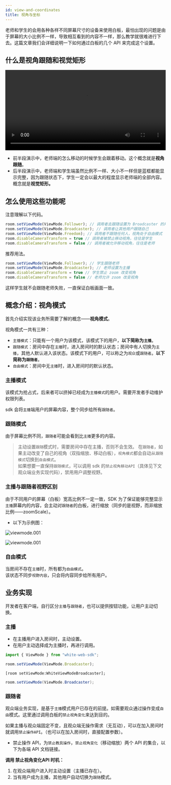 ```yaml
---
id: view-and-coordinates
title: 视角与坐标
---
```


老师和学生的会用各种各样不同屏幕尺寸的设备来使用白板，最怕出现的问题是由于屏幕的大小比例不一样，导致相互看到的内容不一样，那么教学就很难进行下去。这篇文章我们会详细说明一下如何通过白板的几个 API 来完成这个设置。

## 什么是视角跟随和视觉矩形

<video style="width: 100%" loop="loop" autoplay="autoplay" id="video">
  <source id="mp4" src="https://white-sdk.oss-cn-beijing.aliyuncs.com/video/visual-rectangle.mp4">
</video>

* 前半段演示中，老师端的怎么移动的时候学生会跟着移动。这个概念就是**视角跟随**。
* 后半段演示中，老师端和学生端虽然比例不一样、大小不一样但是蓝框都能显示完整，因为跟随状态下，学生一定会以最大的程度显示老师端的全部内容。概念就是**视觉矩形。**

## 怎么使用这些功能呢

注意理解以下代码。

```javascript
room.setViewMode(ViewMode.Follower); // 调用者去跟随设置为 Broadcaster 的用户
room.setViewMode(ViewMode.Broadcaster); // 调用者让其他用户跟随自己
room.setViewMode(ViewMode.Freedom); // 调用者不跟随任何人，视角处于自由模式
room.disableCameraTransform = true // 调用者被禁止移动视角，往往是学生
room.disableCameraTransform = false // 调用者被允许移动视角，往往是老师
```

推荐用法。

```javascript
room.setViewMode(ViewMode.Follower); // 学生跟随老师
room.setViewMode(ViewMode.Broadcaster); // 老师设置为主播
room.disableCameraTransform = true // 学生禁止 zoom 改变视角
room.disableCameraTransform = false // 老师允许 zoom 改变视角
```

这样学生就不会跟随老师失败，一直保证白板画面一致。

## 概念介绍：视角模式

首先介绍实现该业务所需要了解的概念——**视角模式**。

视角模式一共有三种：

* `主播模式`：只能有一个用户为该模式，该模式下的用户，**以下简称为`主播`**。
* `跟随模式`：房间中存在`主播`时，进入房间时的默认状态；房间中有人切换为`主播`，其他人默认进入该状态。该模式下的用户，可以称之为`观众`或`跟随者`。**以下简称为`跟随者`**。
* `自由模式`：房间中无`主播`时，进入房间时的默认状态。

### 主播模式

该模式为抢占式，后来者可以挤掉已经成为`主播模式`的用户。需要开发者手动维护权限列表。

sdk 会将`主播`端用户的屏幕内容，整个同步给所有`跟随者`。

### 跟随模式

由于屏幕比例不同，`跟随者`可能会看到比`主播`更多的内容。

> 主动设置`跟随`模式时，需要房间中存在主播，否则不会生效。
> 在`跟随者`，如果主动改变了自己的视角（双指缩放、移动白板），`视角模式`都会自动从`跟随模式`切换到`自由模式`。  
> 如果想要一直保持`跟随模式`，可以调用 sdk 的`禁止视角移动API`（具体见下文观众端业务实现代码），禁用用户调整视野。

### 主播与跟随者视野区别

由于不同用户的屏幕（白板）宽高比例不一定一致，SDK 为了保证能够完整显示`主播`屏幕内的内容，会主动对`跟随者`的白板，进行缩放（同步的是视野，而非缩放比例——zoomScale）。

* 以下为示例图：

![viewmode.001](/img/viewmode.001.png)

![viewmode.001](/img/viewmode.002.png)

### 自由模式

当房间不存在`主播`时，所有都为`自由模式`。  
该状态不同步`视野内容`，只会将内容同步给所有用户。

## 业务实现

开发者在客户端，自行区分`主播`与`跟随者`，也可以提供按钮功能，让用户主动切换。

### 主播

* 在主播用户进入房间时，主动设置。
* 在用户主动选择成为主播时，再进行调用。

<!--DOCUSAURUS_CODE_TABS-->
<!--JavaScript-->

```javascript
import { ViewMode } from "white-web-sdk";

room.setViewMode(ViewMode.Broadcaster);
```

<!--Objectivec-->

```OC
[room setViewMode:WhiteViewModeBroadcaster];
```

<!--Java-->
```Java
room.setViewMode(ViewMode.Broadcaster);
```
<!--END_DOCUSAURUS_CODE_TABS-->

### 跟随者

观众端业务实现，是基于`主播`模式用户已存在的前提。如需要观众通过操作变成`自由`模式。这里通过调用白板的`禁止视角变化`来达到目的。

如果主播与观众端固定不变，且观众端无操作需求（无互动），可以在加入房间时就调用`禁止操作API`。（也可以在加入房间时，直接配置参数）。

* 禁止操作 API，为`禁止教具操作`，`禁止视角变化`（移动缩放）两个 API 的集合，以下为各端 API 文档链接。

**调用 禁止视角变化API 时机：**

1. 在观众端用户进入时主动设置（主播已存在）。
2. 当有用户成为主播，其他用户自动切换为`跟随`模式。
